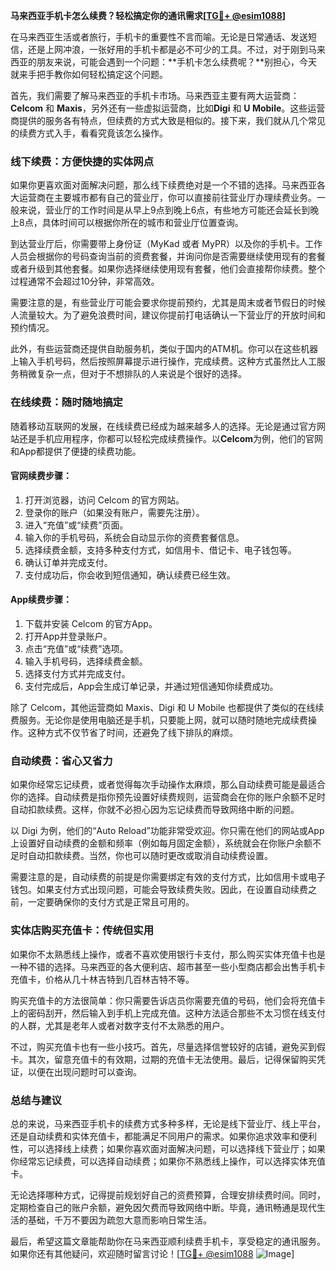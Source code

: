 **马来西亚手机卡怎么续费？轻松搞定你的通讯需求[[TG💪+ @esim1088](https://t.me/s/esim1088)]**

在马来西亚生活或者旅行，手机卡的重要性不言而喻。无论是日常通话、发送短信，还是上网冲浪，一张好用的手机卡都是必不可少的工具。不过，对于刚到马来西亚的朋友来说，可能会遇到一个问题：**手机卡怎么续费呢？**别担心，今天就来手把手教你如何轻松搞定这个问题。

首先，我们需要了解马来西亚的手机卡市场。马来西亚主要有两大运营商：**Celcom** 和 **Maxis**，另外还有一些虚拟运营商，比如**Digi** 和 **U Mobile**。这些运营商提供的服务各有特点，但续费的方式大致是相似的。接下来，我们就从几个常见的续费方式入手，看看究竟该怎么操作。

### 线下续费：方便快捷的实体网点

如果你更喜欢面对面解决问题，那么线下续费绝对是一个不错的选择。马来西亚各大运营商在主要城市都有自己的营业厅，你可以直接前往营业厅办理续费业务。一般来说，营业厅的工作时间是从早上9点到晚上6点，有些地方可能还会延长到晚上8点，具体时间可以根据你所在的城市和营业厅位置查询。

到达营业厅后，你需要带上身份证（MyKad 或者 MyPR）以及你的手机卡。工作人员会根据你的号码查询当前的资费套餐，并询问你是否需要继续使用现有的套餐或者升级到其他套餐。如果你选择继续使用现有套餐，他们会直接帮你续费。整个过程通常不会超过10分钟，非常高效。

需要注意的是，有些营业厅可能会要求你提前预约，尤其是周末或者节假日的时候人流量较大。为了避免浪费时间，建议你提前打电话确认一下营业厅的开放时间和预约情况。

此外，有些运营商还提供自助服务机，类似于国内的ATM机。你可以在这些机器上输入手机号码，然后按照屏幕提示进行操作，完成续费。这种方式虽然比人工服务稍微复杂一点，但对于不想排队的人来说是个很好的选择。

### 在线续费：随时随地搞定

随着移动互联网的发展，在线续费已经成为越来越多人的选择。无论是通过官方网站还是手机应用程序，你都可以轻松完成续费操作。以**Celcom**为例，他们的官网和App都提供了便捷的续费功能。

#### 官网续费步骤：

1. 打开浏览器，访问 Celcom 的官方网站。
2. 登录你的账户（如果没有账户，需要先注册）。
3. 进入“充值”或“续费”页面。
4. 输入你的手机号码，系统会自动显示你的资费套餐信息。
5. 选择续费金额，支持多种支付方式，如信用卡、借记卡、电子钱包等。
6. 确认订单并完成支付。
7. 支付成功后，你会收到短信通知，确认续费已经生效。

#### App续费步骤：

1. 下载并安装 Celcom 的官方App。
2. 打开App并登录账户。
3. 点击“充值”或“续费”选项。
4. 输入手机号码，选择续费金额。
5. 选择支付方式并完成支付。
6. 支付完成后，App会生成订单记录，并通过短信通知你续费成功。

除了 Celcom，其他运营商如 Maxis、Digi 和 U Mobile 也都提供了类似的在线续费服务。无论你是使用电脑还是手机，只要能上网，就可以随时随地完成续费操作。这种方式不仅节省了时间，还避免了线下排队的麻烦。

### 自动续费：省心又省力

如果你经常忘记续费，或者觉得每次手动操作太麻烦，那么自动续费可能是最适合你的选择。自动续费是指你预先设置好续费规则，运营商会在你的账户余额不足时自动扣款续费。这样，你就不必担心因为忘记续费而导致网络中断的问题。

以 Digi 为例，他们的“Auto Reload”功能非常受欢迎。你只需在他们的网站或App上设置好自动续费的金额和频率（例如每月固定金额），系统就会在你账户余额不足时自动扣款续费。当然，你也可以随时更改或取消自动续费设置。

需要注意的是，自动续费的前提是你需要绑定有效的支付方式，比如信用卡或电子钱包。如果支付方式出现问题，可能会导致续费失败。因此，在设置自动续费之前，一定要确保你的支付方式是正常且可用的。

### 实体店购买充值卡：传统但实用

如果你不太熟悉线上操作，或者不喜欢使用银行卡支付，那么购买实体充值卡也是一种不错的选择。马来西亚的各大便利店、超市甚至一些小型商店都会出售手机卡充值卡，价格从几十林吉特到几百林吉特不等。

购买充值卡的方法很简单：你只需要告诉店员你需要充值的号码，他们会将充值卡上的密码刮开，然后输入到手机上完成充值。这种方法适合那些不太习惯在线支付的人群，尤其是老年人或者对数字支付不太熟悉的用户。

不过，购买充值卡也有一些小技巧。首先，尽量选择信誉较好的店铺，避免买到假卡。其次，留意充值卡的有效期，过期的充值卡无法使用。最后，记得保留购买凭证，以便在出现问题时可以查询。

### 总结与建议

总的来说，马来西亚手机卡的续费方式多种多样，无论是线下营业厅、线上平台，还是自动续费和实体充值卡，都能满足不同用户的需求。如果你追求效率和便利性，可以选择线上续费；如果你喜欢面对面解决问题，可以选择线下营业厅；如果你经常忘记续费，可以选择自动续费；如果你不熟悉线上操作，可以选择实体充值卡。

无论选择哪种方式，记得提前规划好自己的资费预算，合理安排续费时间。同时，定期检查自己的账户余额，避免因欠费而导致网络中断。毕竟，通讯畅通是现代生活的基础，千万不要因为疏忽大意而影响日常生活。

最后，希望这篇文章能帮助你在马来西亚顺利续费手机卡，享受稳定的通讯服务。如果你还有其他疑问，欢迎随时留言讨论！[[TG💪+ @esim1088](https://t.me/s/esim1088) ![Image](https://i.postimg.cc/4NQfJmqS/Snipaste-2025-05-13-00-14-12.png)]